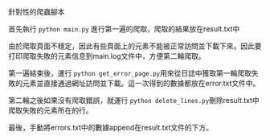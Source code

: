 針對性的爬蟲腳本

首先執行
``
python main.py
``
進行第一遍的爬取，爬取的結果放在result.txt中

由於爬取頁面不穩定，因此有些頁面上的元素不能被正常訪問並下載下來。因此要打印爬取失敗的元素信息到main.log文件中，方便第二輪爬取。

第一遍結束後，運行
`python get_error_page.py`用來從日誌中獲取第一輪爬取失敗的元素並直接通過網址訪問並下載。這一次得到的數據都放在error.txt文件中。

第二輪之後如果沒有爬取錯誤，就運行
`python delete_lines.py`刪除result.txt中爬取失敗的元素所在的行。

最後，手動將errors.txt中的數據append在result.txt文件的下方。